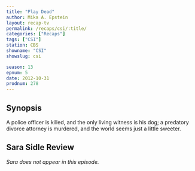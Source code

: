 ```yaml
---
title: "Play Dead"
author: Mika A. Epstein
layout: recap-tv
permalink: /recaps/csi/:title/
categories: ["Recaps"]
tags: ["CSI"]
station: CBS
showname: "CSI"
showslug: csi

season: 13  
epnum: 5  
date: 2012-10-31
prodnum: 278  
---
```


## Synopsis

A police officer is killed, and the only living witness is his dog; a predatory divorce attorney is murdered, and the world seems just a little sweeter.

## Sara Sidle Review

*Sara does not appear in this episode.*

